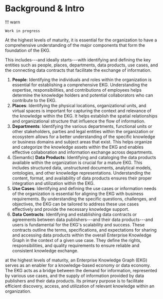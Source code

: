 # Background & Intro

!!! warn

    Work in progress

At the highest levels of maturity, it is essential for the organization to have a comprehensive understanding
of the major components that form the foundation of the EKG.

This includes---and ideally starts---with identifying and defining the key entities such as people, places, 
departments, data products, use cases, and the connecting data contracts that facilitate the 
exchange of information.

1. **People**: Identifying the individuals and roles within the organization is essential for establishing a
   comprehensive EKG. Understanding the expertise, responsibilities, and contributions of employees helps
   determine the knowledge holders and potential collaborators who can contribute to the EKG.
2. **Places**: Identifying the physical locations, organizational units, and virtual spaces is important for capturing the
   context and relevance of the knowledge within the EKG.
   It helps establish the spatial relationships and organizational structure that influence the flow of information.
3. **Departments**: Identifying the various departments, functional units or other stakeholders, parties and
   legal entities within the organization or ecosystem allows for a better understanding of the specific 
   knowledge or business domains and subject areas that exist.
   This helps organize and categorize the knowledge assets within the EKG and enables effective collaboration
   and information exchange across departments.
4. (Semantic) **Data Products**: Identifying and cataloging the data products available within the organization is crucial
   for a mature EKG.
   This includes structured data, unstructured documents, analytical models, ontologies, and other
   knowledge representations.
   Understanding the content, format, and availability of data products ensures their proper integration
   and utilization within the EKG.
5. **Use Cases**: Identifying and defining the use cases or information needs of the organization is essential
   for aligning the EKG with business requirements.
   By understanding the specific questions, challenges, and objectives, the EKG can be tailored to address
   these use cases effectively and provide the necessary knowledge support.
6. **Data Contracts**: Identifying and establishing data contracts or agreements between data publishers---and
   their data products---and users is fundamental for the EKG's scalability and success.
   These contracts outline the terms, specifications, and expectations for sharing and accessing data products
   within the overall Enterprise Knowledge Graph in the context of a given use case.
   They define the rights, responsibilities, and quality requirements to ensure reliable and consistent
   knowledge exchange.

at the highest levels of maturity, an Enterprise Knowledge Graph (EKG) serves as an enabler for a knowledge-based economy or data economy. The EKG acts as a bridge between the demand for information, represented by various use cases, and the supply of information provided by data publishers and their data products. Its primary purpose is to facilitate efficient discovery, access, and utilization of relevant knowledge within an organization.

